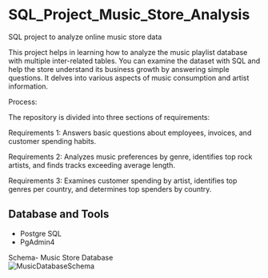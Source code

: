 # SQL_Project_Music_Store_Analysis
SQL project to analyze online music store data

This project helps in learning how to analyze the music playlist database with multiple inter-related tables. You can examine the dataset with SQL and help the store understand its business growth by answering simple questions. It delves into various aspects of music consumption and artist information.

Process:

The repository is divided into three sections of requirements:

Requirements 1: Answers basic questions about employees, invoices, and customer spending habits.

Requirements 2: Analyzes music preferences by genre, identifies top rock artists, and finds tracks exceeding average length.

Requirements 3: Examines customer spending by artist, identifies top genres per country, and determines top spenders by country.

## Database and Tools
* Postgre SQL
* PgAdmin4

Schema- Music Store Database  
![MusicDatabaseSchema](https://user-images.githubusercontent.com/112153548/213707717-bfc9f479-52d9-407b-99e1-e94db7ae10a3.png)
